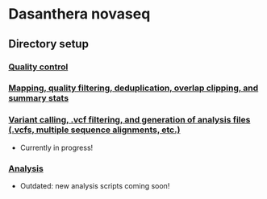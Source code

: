 # Dasanthera novaseq

## Directory setup
### [Quality control](1_QC/)
### [Mapping, quality filtering, deduplication, overlap clipping, and summary stats](2_mapping_and_filtering/)
### [Variant calling, .vcf filtering, and generation of analysis files (.vcfs, multiple sequence alignments, etc.)](3_variant_calling_and_outfile_generation)
* Currently in progress!

### [Analysis](https://github.com/benstemon/dasanthera_novaseq/tree/main/analysis)
* Outdated: new analysis scripts coming soon!